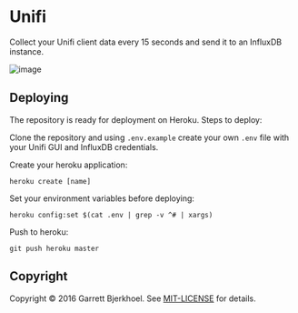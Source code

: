 # Unifi

Collect your Unifi client data every 15 seconds and send it to an InfluxDB instance.

![image](https://cloud.githubusercontent.com/assets/79995/19002122/6b81f928-86ff-11e6-8ab4-d67f943588f4.png)

## Deploying

The repository is ready for deployment on Heroku. Steps to deploy:

Clone the repository and using `.env.example` create your own `.env` file with your Unifi GUI and InfluxDB credentials.

Create your heroku application:

```
heroku create [name]
```

Set your environment variables before deploying:

```
heroku config:set $(cat .env | grep -v ^# | xargs)
```

Push to heroku:

```
git push heroku master
```

## Copyright
Copyright © 2016 Garrett Bjerkhoel. See [MIT-LICENSE](http://github.com/dewski/unifi/blob/master/MIT-LICENSE) for details.
